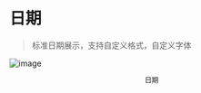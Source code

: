 # 日期

> 标准日期展示，支持自定义格式，自定义字体

<div style="width: 500px;">
  <img src="/images/date/date.png" alt="image">
  <p style="font-size: 12px; text-align: center;">日期</p>
</div>